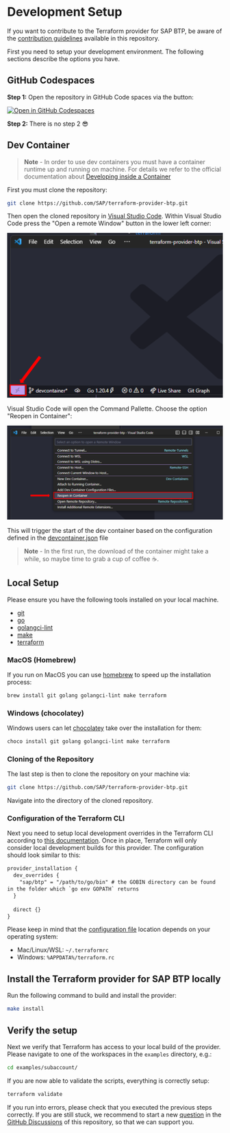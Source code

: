 # Development Setup

If you want to contribute to the Terraform provider for SAP BTP, be aware of the [contribution guidelines](../CONTRIBUTING.md) available in this repository.

First you need to setup your development environment. The following sections describe the options you have.

## GitHub Codespaces

**Step 1:** Open the repository in GitHub Code spaces via the button:

[![Open in GitHub Codespaces](https://github.com/codespaces/badge.svg)](https://github.com/codespaces/new?hide_repo_select=true&ref=main&repo=618531988)

**Step 2:** There is no step 2 😎

## Dev Container

> **Note** - In order to use dev containers you must have a container runtime up and running on machine. For details we refer to the official documentation about [Developing inside a Container](https://code.visualstudio.com/docs/devcontainers/containers)

First you must clone the repository:

```bash
git clone https://github.com/SAP/terraform-provider-btp.git
```

Then open the cloned repository in [Visual Studio Code](https://code.visualstudio.com/). Within Visual Studio Code press the "Open a remote Window" button in the lower left corner:

![screenshot of VSCode - Open a Remote Window](../assets/VSCode_Show_Open_Remote_Window.png)

 Visual Studio Code will open the Command Pallette. Choose the option "Reopen in Container":

![screenshot of VSCode - Open a Remote Window](../assets/VSCode_Command_Palette_Reopen.png)

This will trigger the start of the dev container based on the configuration defined in the [devcontainer.json](../.devcontainer/devcontainer.json) file

> **Note** - In the first run, the download of the container might take a while, so maybe time to grab a cup of coffee ☕.

## Local Setup

Please ensure you have the following tools installed on your local machine.

* [git](https://git-scm.com/)
* [go](https://go.dev/)
* [golangci-lint](https://github.com/golangci/golangci-lint)
* [make](https://www.gnu.org/software/make/)
* [terraform](https://www.terraform.io/)

### MacOS (Homebrew)

If you run on MacOS you can use [homebrew](https://brew.sh/) to speed up the installation process:

```bash
brew install git golang golangci-lint make terraform
```

### Windows (chocolatey)

Windows users can let [chocolatey](https://chocolatey.org/) take over the installation for them:

```bash
choco install git golang golangci-lint make terraform
```

### Cloning of the Repository

The last step is then to clone the repository on your machine via:

```bash
git clone https://github.com/SAP/terraform-provider-btp.git
```

Navigate into the directory of the cloned repository.

### Configuration of the Terraform CLI

Next you need to setup local development overrides in the Terraform CLI according to [this documentation](https://developer.hashicorp.com/terraform/plugin/debugging#terraform-cli-development-overrides). Once in place, Terraform will only consider local development builds for this provider. The configuration should look similar to this:

```hcl
provider_installation {
  dev_overrides {
    "sap/btp" = "/path/to/go/bin" # the GOBIN directory can be found in the folder which `go env GOPATH` returns
  }

  direct {}
}
```

Please keep in mind that the [configuration file](https://developer.hashicorp.com/terraform/cli/config/config-file) location depends on your operating system:

* Mac/Linux/WSL: `~/.terraformrc`
* Windows: `%APPDATA%/terraform.rc`

## Install the Terraform provider for SAP BTP locally

Run the following command to build and install the provider:

```bash
make install
```

## Verify the setup

Next we verify that Terraform has access to your local build of the provider. Please navigate to one of the workspaces in the `examples` directory, e.g.:

```bash
cd examples/subaccount/
```

If you are now able to validate the scripts, everything is correctly setup:

```bash
terraform validate
```

If you run into errors, please check that you executed the previous steps correctly. If you are still stuck, we recommend to start a new [question](https://github.com/SAP/terraform-provider-btp/discussions/categories/q-a) in the [GitHub Discussions](https://github.com/SAP/terraform-provider-btp/discussions/categories/q-a) of this repository, so that we can support you.
